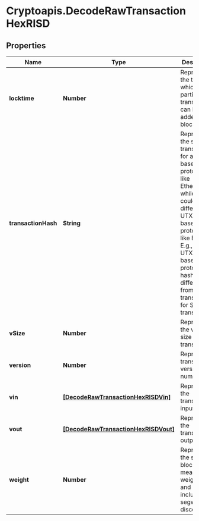 # Cryptoapis.DecodeRawTransactionHexRISD

## Properties

Name | Type | Description | Notes
------------ | ------------- | ------------- | -------------
**locktime** | **Number** | Represents the time at which a particular transaction can be added to the blockchain. | 
**transactionHash** | **String** | Represents the same as transactionId for account-based protocols like Ethereum, while it could be different in UTXO-based protocols like Bitcoin. E.g., in UTXO-based protocols hash is different from transactionId for SegWit transactions. | 
**vSize** | **Number** | Represents the virtual size of this transaction. | 
**version** | **Number** | Represents transaction version number. | 
**vin** | [**[DecodeRawTransactionHexRISDVin]**](DecodeRawTransactionHexRISDVin.md) | Represents the transaction inputs. | 
**vout** | [**[DecodeRawTransactionHexRISDVout]**](DecodeRawTransactionHexRISDVout.md) | Represents the transaction outputs. | 
**weight** | **Number** | Represents the size of a block, measured in weight units and including the segwit discount. | [optional] 


